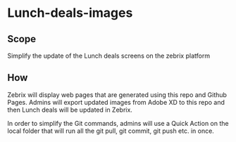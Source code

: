 # Lunch-deals-images

## Scope
Simplify the update of the Lunch deals screens on the zebrix platform

## How
Zebrix will display web pages that are generated using this repo and Github Pages.
Admins will export updated images from Adobe XD to this repo and then Lunch deals will be updated in Zebrix.

In order to simplify the Git commands, admins will use a Quick Action on the local folder that will run all the git pull, git commit, git push etc. in once.


